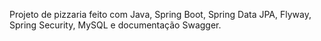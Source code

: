 Projeto de pizzaria feito com Java, Spring Boot, Spring Data JPA, Flyway, Spring Security, MySQL e documentação Swagger.

